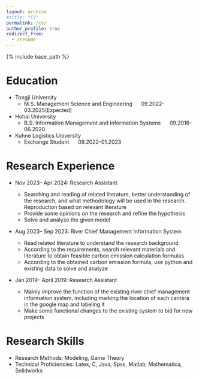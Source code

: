 ```yaml
---
layout: archive
#title: "CV"
permalink: /cv/
author_profile: true
redirect_from:
  - /resume
---
```


{% include base_path %}

Education
======
* Tongji University 
  * M.S. Management Science and Engineering &nbsp;&nbsp;&nbsp;&nbsp; 09.2022-03.2025(Expected)
* Hohai University
  * B.S. Information Management and Information Systems &nbsp;&nbsp;&nbsp;&nbsp; 09.2016-06.2020
* Kuhne Logistics University
  * Exchange Student &nbsp;&nbsp;&nbsp;&nbsp; 09.2022-01.2023

Research Experience
======
* Nov 2023– Apr 2024: Research Assistant
  * Searching and reading of related literature, better understanding of the research, and what methodology will be used in the research. Reproduction based on relevant literature
  * Provide some opinions on the research and refine the hypothesis
  * Solve and analyze the given model

* Aug 2023– Sep 2023:  River Chief Management Information System
  * Read related literature to understand the research background
  * According to the requirements, search relevant materials and literature to obtain feasible carbon emission calculation formulas
  * According to the obtained carbon emission formula, use python and existing data to solve and analyze

* Jan 2019– April 2019: Research Assistant
  * Mainly improve the function of the existing river chief management information system, including marking the location of each camera in the google map and labeling it
  * Make some functional changes to the existing system to bid for new projects
  
Research Skills
======
* Research Methods: Modeling, Game Theory
* Technical Proficiencies: Latex, C, Java, Spss, Matlab, Mathematica, Solidworks


